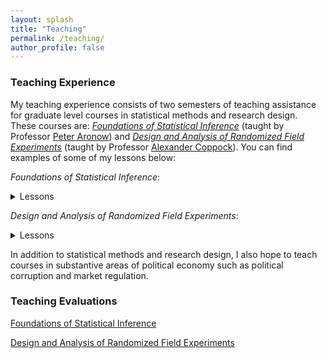 ```yaml
---
layout: splash
title: "Teaching"
permalink: /teaching/
author_profile: false
---
```


### Teaching Experience

My teaching experience consists of two semesters of teaching assistance for graduate level courses in statistical methods and research design. These courses are: [*Foundations of Statistical Inference*](http://www.trevorincerti.com/files/PL500-syllabus-2019.pdf) (taught by Professor [Peter Aronow](https://peteraronow.github.io)) and [*Design and Analysis of Randomized Field Experiments*](http://www.trevorincerti.com/files/PLSC_512_2020.pdf) (taught by Professor [Alexander Coppock](https://alexandercoppock.com)). You can find examples of some of my lessons below:  

*Foundations of Statistical Inference*:
  <details><summary>Lessons</summary><p>
- [Learning from random samples](https://www.trevorincerti.com/teaching/random_samples.html)  
- [Summarizing random variables](https://www.trevorincerti.com/teaching/random_variables.html)  
- [The bootstrap, clustering, and introduction to regression](https://www.trevorincerti.com/teaching/regression.html)  
- [Additional regression topics](https://www.trevorincerti.com/teaching/regression2.html)  
  </p></details>

*Design and Analysis of Randomized Field Experiments*:
  <details><summary>Lessons</summary><p>
- [Introduction to dplyr, potential outcomes, and random assignment](https://www.trevorincerti.com/teaching/intro.html)  
- [Research synthesis and meta-analysis](https://www.trevorincerti.com/teaching/meta-analysis.html).  
  </p></details>

In addition to statistical methods and research design, I also hope to teach courses in substantive areas of political economy such as political corruption and market regulation.  



### Teaching Evaluations

[Foundations of Statistical Inference](http://www.trevorincerti.com/files/evaluation_500.pdf)

[Design and Analysis of Randomized Field Experiments](http://www.trevorincerti.com/files/evaluation_512.pdf)







